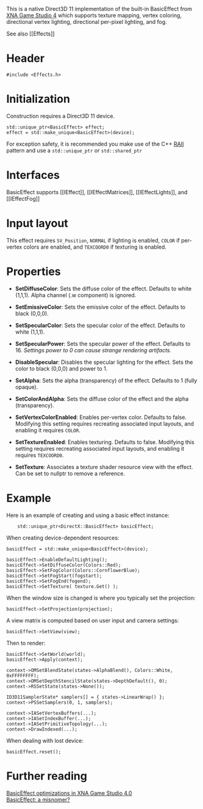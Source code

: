 This is a native Direct3D 11 implementation of the built-in BasicEffect from [XNA Game Studio 4](https://msdn.microsoft.com/en-us/library/microsoft.xna.framework.graphics.basiceffect.aspx) which supports texture mapping, vertex coloring, directional vertex lighting, directional per-pixel lighting, and fog.

See also [[Effects]]

# Header
    #include <Effects.h>

# Initialization
Construction requires a Direct3D 11 device.

    std::unique_ptr<BasicEffect> effect;
    effect = std::make_unique<BasicEffect>(device);

For exception safety, it is recommended you make use of the C++ [RAII](http://en.wikipedia.org/wiki/Resource_Acquisition_Is_Initialization) pattern and use a ``std::unique_ptr`` or ``std::shared_ptr``

# Interfaces

BasicEffect supports [[IEffect]], [[IEffectMatrices]], [[IEffectLights]], and [[IEffectFog]]

# Input layout
This effect requires ``SV_Position``, ``NORMAL`` if lighting is enabled, ``COLOR`` if per-vertex colors are enabled, and  ``TEXCOORD0`` if texturing is enabled.

# Properties

* **SetDiffuseColor**: Sets the diffuse color of the effect. Defaults to white (1,1,1). Alpha channel (.w component) is ignored.

* **SetEmissiveColor**: Sets the emissive color of the effect. Defaults to black (0,0,0).

* **SetSpecularColor**: Sets the specular color of the effect. Defaults to white (1,1,1).

* **SetSpecularPower**: Sets the specular power of the effect. Defaults to 16. _Settings power to 0 can cause strange rendering artifacts._

* **DisableSpecular**: Disables the specular lighting for the effect. Sets the color to black (0,0,0) and power to 1.

* **SetAlpha**: Sets the alpha (transparency) of the effect. Defaults to 1 (fully opaque).

* **SetColorAndAlpha**: Sets the diffuse color of the effect and the alpha (transparency).

* **SetVertexColorEnabled**: Enables per-vertex color. Defaults to false. Modifying this setting requires recreating associated input layouts, and enabling it requires ``COLOR``.

* **SetTextureEnabled**: Enables texturing. Defaults to false. Modifying this setting requires recreating associated input layouts, and enabling it requires ``TEXCOORD0``.

* **SetTexture**: Associates a texture shader resource view with the effect. Can be set to nullptr to remove a reference.

# Example
Here is an example of creating and using a basic effect instance:

        std::unique_ptr<DirectX::BasicEffect> basicEffect;

When creating device-dependent resources:

    basicEffect = std::make_unique<BasicEffect>(device);

    basicEffect->EnableDefaultLighting();
    basicEffect->SetDiffuseColor(Colors::Red);
    basicEffect->SetFogColor(Colors::CornflowerBlue);
    basicEffect->SetFogStart(fogstart);
    basicEffect->SetFogEnd(fogend);
    basicEffect->SetTexture( texture.Get() );

When the window size is changed is where you typically set the projection:

    basicEffect->SetProjection(projection);

A view matrix is computed based on user input and camera settings:

    basicEffect->SetView(view);

Then to render:

    basicEffect->SetWorld(world);
    basicEffect->Apply(context);

    context->OMSetBlendState(states->AlphaBlend(), Colors::White, 0xFFFFFFFF);
    context->OMSetDepthStencilState(states->DepthDefault(), 0);
    context->RSSetState(states->None());

    ID3D11SamplerState* samplers[] = { states->LinearWrap() };
    context->PSSetSamplers(0, 1, samplers);

    context->IASetVertexBuffers(...);
    context->IASetIndexBuffer(...);
    context->IASetPrimitiveTopology(...);
    context->DrawIndexed(...);

When dealing with lost device:

    basicEffect.reset();

# Further reading

[BasicEffect optimizations in XNA Game Studio 4.0](http://blogs.msdn.com/b/shawnhar/archive/2010/04/25/basiceffect-optimizations-in-xna-game-studio-4-0.aspx)  
[BasicEffect: a misnomer?](http://blogs.msdn.com/b/shawnhar/archive/2008/08/22/basiceffect-a-misnomer.aspx)  
